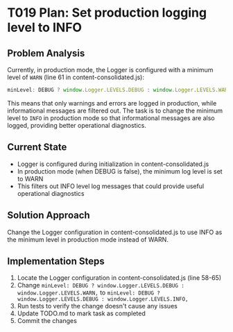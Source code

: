 # T019 Plan: Set production logging level to INFO

## Problem Analysis

Currently, in production mode, the Logger is configured with a minimum level of `WARN` (line 61 in content-consolidated.js):

```javascript
minLevel: DEBUG ? window.Logger.LEVELS.DEBUG : window.Logger.LEVELS.WARN,
```

This means that only warnings and errors are logged in production, while informational messages are filtered out. The task is to change the minimum level to `INFO` in production mode so that informational messages are also logged, providing better operational diagnostics.

## Current State

- Logger is configured during initialization in content-consolidated.js
- In production mode (when DEBUG is false), the minimum log level is set to WARN
- This filters out INFO level log messages that could provide useful operational diagnostics

## Solution Approach

Change the Logger configuration in content-consolidated.js to use INFO as the minimum level in production mode instead of WARN.

## Implementation Steps

1. Locate the Logger configuration in content-consolidated.js (line 58-65)
2. Change `minLevel: DEBUG ? window.Logger.LEVELS.DEBUG : window.Logger.LEVELS.WARN,` to `minLevel: DEBUG ? window.Logger.LEVELS.DEBUG : window.Logger.LEVELS.INFO,`
3. Run tests to verify the change doesn't cause any issues
4. Update TODO.md to mark task as completed
5. Commit the changes